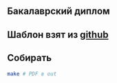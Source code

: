 ## Бакалаврский диплом

## Шаблон взят из [github](https://github.com/yl3dy/mipt-thesis)

## Собирать
```bash
make # PDF в out
```